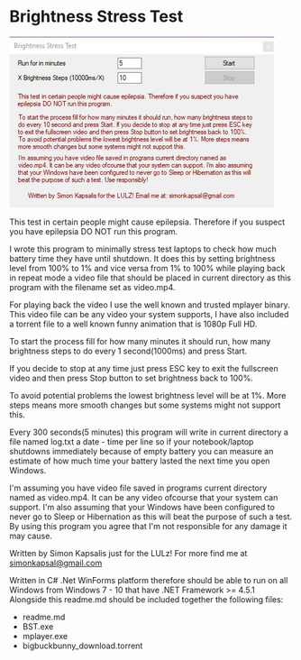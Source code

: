 # Brightness Stress Test

![Brightness Stress Test application](BST.jpg?raw=true "Brightness Stress Test")

This test in certain people might cause epilepsia.
Therefore if you suspect you have epilepsia DO NOT run this program.

I wrote this program to minimally stress test laptops to check
how much battery time they have until shutdown.
It does this by setting brightness level from 100% to 1% and
vice versa from 1% to 100% while playing back
in repeat mode a video file that should be placed in current
directory as this program with the filename set
as video.mp4.

For playing back the video I use the well known
and trusted mplayer binary.
This video file can be any video your system supports,
I have also included a torrent file to a well known
funny animation that is 1080p Full HD.

To start the process fill for how many minutes it should run,
how many brightness steps to do every
1 second(1000ms) and press Start.

If you decide to stop at any time just press ESC key to exit the
fullscreen video and then press Stop button
to set brightness back to 100%.

To avoid potential problems the lowest brightness level will be at 1%.
More steps means more smooth changes but some systems might
not support this.

Every 300 seconds(5 minutes) this program will write in current
directory a file named log.txt a date - time per line so if
your notebook/laptop shutdowns immediately because of empty
battery you can measure an estimate of how much time your
battery lasted the next time you open Windows.

I'm assuming you have video file saved in programs current
directory named as video.mp4.
It can be any video ofcourse that your system can support.
I'm also assuming that your Windows have been configured to
never go to Sleep or Hibernation as this
will beat the purpose of such a test.
By using this program you agree that I'm not responsible
for any damage it may cause.

Written by Simon Kapsalis just for the LULz!
For more find me at simonkapsal@gmail.com

Written in C# .Net WinForms platform therefore
should be able to run on all Windows from
Windows 7 - 10 that have .NET Framework >= 4.5.1
Alongside this readme.md should be included
together the following files:

 - readme.md
 - BST.exe
 - mplayer.exe
 - bigbuckbunny_download.torrent
